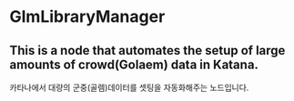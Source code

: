 # GlmLibraryManager
This is a node that automates the setup of large amounts of crowd(Golaem) data in Katana.
-----------------------------------------------------
카타나에서 대량의 군중(골렘)데이터를 셋팅을 자동화해주는 노드입니다.
